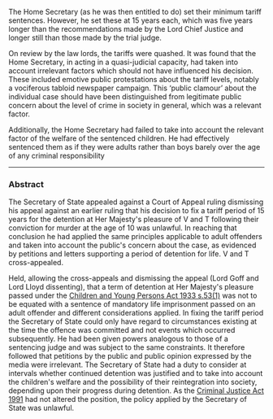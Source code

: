 The Home Secretary (as he was then entitled to do) set their minimum tariff sentences. However, he set these at 15 years each, which was five years longer than the recommendations made by the Lord Chief Justice and longer still than those made by the trial judge.

On review by the law lords, the tariffs were quashed. It was found that the Home Secretary, in acting in a quasi-judicial capacity, had taken into account irrelevant factors which should not have influenced his decision. These included emotive public protestations about the tariff levels, notably a vociferous tabloid newspaper campaign. This ‘public clamour’ about the individual case should have been distinguished from legitimate public concern about the level of crime in society in general, which was a relevant factor.

Additionally, the Home Secretary had failed to take into account the relevant factor of the welfare of the sentenced children. He had effectively sentenced them as if they were adults rather than boys barely over the age of any criminal responsibility

---

### Abstract

The Secretary of State appealed against a Court of Appeal ruling dismissing his appeal against an earlier ruling that his decision to fix a tariff period of 15 years for the detention at Her Majesty's pleasure of V and T following their conviction for murder at the age of 10 was unlawful. In reaching that conclusion he had applied the same principles applicable to adult offenders and taken into account the public's concern about the case, as evidenced by petitions and letters supporting a period of detention for life. V and T cross-appealed.

Held, allowing the cross-appeals and dismissing the appeal (Lord Goff and Lord Lloyd dissenting), that a term of detention at Her Majesty's pleasure passed under the [Children and Young Persons Act 1933 s.53(1)](https://uk.westlaw.com/Document/I40F09DA0E44811DA8D70A0E70A78ED65/View/FullText.html?originationContext=document&transitionType=DocumentItem&ppcid=a5c90578500a409d80ac8a1bb319237d&contextData=(sc.Default)) was not to be equated with a sentence of mandatory life imprisonment passed on an adult offender and different considerations applied. In fixing the tariff period the Secretary of State could only have regard to circumstances existing at the time the offence was committed and not events which occurred subsequently. He had been given powers analogous to those of a sentencing judge and was subject to the same constraints. It therefore followed that petitions by the public and public opinion expressed by the media were irrelevant. The Secretary of State had a duty to consider at intervals whether continued detention was justified and to take into account the children's welfare and the possibility of their reintegration into society, depending upon their progress during detention. As the [Criminal Justice Act 1991](https://uk.westlaw.com/Document/I5FE6CB01E42311DAA7CF8F68F6EE57AB/View/FullText.html?originationContext=document&transitionType=DocumentItem&ppcid=a5c90578500a409d80ac8a1bb319237d&contextData=(sc.Default)) had not altered the position, the policy applied by the Secretary of State was unlawful.